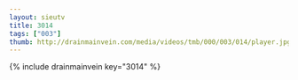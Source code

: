```yaml
--- 
layout: sieutv
title: 3014
tags: ["003"]
thumb: http://drainmainvein.com/media/videos/tmb/000/003/014/player.jpg
---
```

{% include drainmainvein key="3014" %} 

